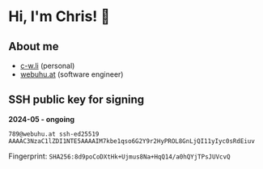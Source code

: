 # Hi, I'm Chris! 👋

## About me

- [c-w.li](https://c-w.li) (personal)
- [webuhu.at](https://webuhu.at) (software engineer)

## SSH public key for signing

**2024-05 - ongoing**

```
789@webuhu.at ssh-ed25519 AAAAC3NzaC1lZDI1NTE5AAAAIM7kbe1qso6G2Y9r2HyPROL8GnLjQI11yIyc0sRdEiuv
```

Fingerprint: `SHA256:8d9poCoDXtHk+Ujmus8Na+HqQ14/a0hQYjTPsJUVcvQ`
